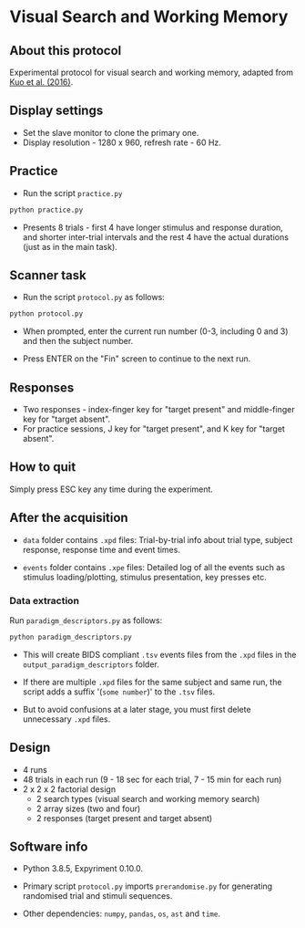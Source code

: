 # Visual Search and Working Memory

## About this protocol

Experimental protocol for visual search and working memory, adapted from [Kuo et al. (2016)](https://www.researchgate.net/publication/297895192_Top-Down_Activation_of_Spatiotopic_Sensory_Codes_in_Perceptual_and_Working_Memory_Search).

## Display settings

* Set the slave monitor to clone the primary one.
* Display resolution - 1280 x 960, refresh rate - 60 Hz.

## Practice

* Run the script `practice.py`

```bash
python practice.py
```

* Presents 8 trials - first 4 have longer stimulus and response duration, and shorter inter-trial intervals and the rest 4 have the actual durations (just as in the main task).

## Scanner task

* Run the script `protocol.py` as follows:

```bash
python protocol.py
```

* When prompted, enter the current run number (0-3, including 0 and 3) and then the subject number.

* Press ENTER on the "Fin" screen to continue to the next run.

## Responses

* Two responses - index-finger key for "target present" and middle-finger key for "target absent".
* For practice sessions, J key for "target present", and K key for "target absent".

## How to quit

Simply press ESC key any time during the experiment.

## After the acquisition

* `data` folder contains `.xpd` files: Trial-by-trial info about trial type, subject response, response time and event times.

* `events` folder contains `.xpe` files: Detailed log of all the events such as stimulus loading/plotting, stimulus presentation, key presses etc.

### Data extraction

Run `paradigm_descriptors.py` as follows:

```bash
python paradigm_descriptors.py
```

* This will create BIDS compliant `.tsv` events files from the `.xpd` files in the `output_paradigm_descriptors` folder.

* If there are multiple `.xpd` files for the same subject and same run, the script adds a suffix '(`some number`)' to the `.tsv` files.

* But to avoid confusions at a later stage, you must first delete unnecessary `.xpd` files.

## Design

* 4 runs
* 48 trials in each run (9 - 18 sec for each trial, 7 - 15 min for each run)
* 2 x 2 x 2 factorial design
  * 2 search types (visual search and working memory search)
  * 2 array sizes (two and four)
  * 2 responses (target present and target absent)

## Software info

* Python 3.8.5, Expyriment 0.10.0.

* Primary script `protocol.py` imports `prerandomise.py` for generating randomised trial and stimuli sequences.

* Other dependencies: `numpy`, `pandas`, `os`, `ast` and `time`.
